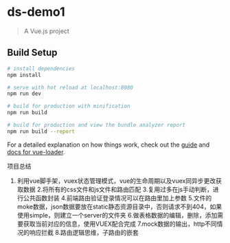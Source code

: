 # ds-demo1

> A Vue.js project

## Build Setup

``` bash
# install dependencies
npm install

# serve with hot reload at localhost:8080
npm run dev

# build for production with minification
npm run build

# build for production and view the bundle analyzer report
npm run build --report
```

For a detailed explanation on how things work, check out the [guide](http://vuejs-templates.github.io/webpack/) and [docs for vue-loader](http://vuejs.github.io/vue-loader).



项目总结
1. 利用vue脚手架，vuex状态管理模式，vue的生命周期以及vuex同异步更改获取数据
2.将所有的css文件和js文件和路由匹配
3.复用过多在js手动判断，进行公共函数封装
4.前端路由验证登录情况可以在路由里加上参数
5.文件的moke数据，json数据要放在static静态资源目录中，否则请求不到404，如果使用simple，则建立一个server的文件夹
6.做表格数据的编辑，删除，添加需要获取当前对应的信息，使用VUEX配合完成
7.mock数据的输出，http不同情况的响应拦截
8.路由逻辑思维，子路由的嵌套
